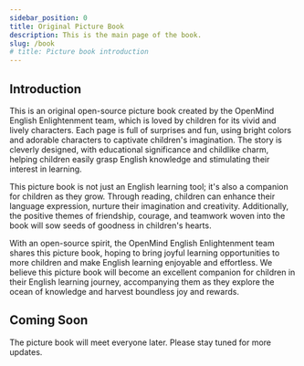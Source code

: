```yaml
---
sidebar_position: 0
title: Original Picture Book
description: This is the main page of the book.
slug: /book
# title: Picture book introduction
---
```



## Introduction

This is an original open-source picture book created by the OpenMind English Enlightenment team, which is loved by children for its vivid and lively characters. Each page is full of surprises and fun, using bright colors and adorable characters to captivate children's imagination. The story is cleverly designed, with educational significance and childlike charm, helping children easily grasp English knowledge and stimulating their interest in learning.

This picture book is not just an English learning tool; it's also a companion for children as they grow. Through reading, children can enhance their language expression, nurture their imagination and creativity. Additionally, the positive themes of friendship, courage, and teamwork woven into the book will sow seeds of goodness in children's hearts.

With an open-source spirit, the OpenMind English Enlightenment team shares this picture book, hoping to bring joyful learning opportunities to more children and make English learning enjoyable and effortless. We believe this picture book will become an excellent companion for children in their English learning journey, accompanying them as they explore the ocean of knowledge and harvest boundless joy and rewards.

## Coming Soon

The picture book will meet everyone later. Please stay tuned for more updates.